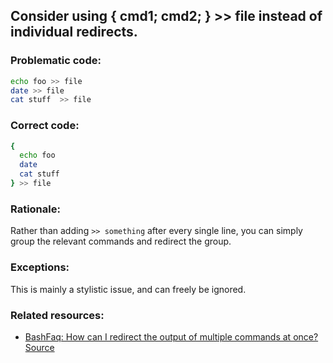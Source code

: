 ## Consider using { cmd1; cmd2; } >> file instead of individual redirects.

### Problematic code:

```sh
echo foo >> file
date >> file
cat stuff  >> file

```

### Correct code:

```sh
{
  echo foo
  date
  cat stuff
} >> file
```

### Rationale:

Rather than adding `>> something` after every single line, you can simply group the relevant commands and redirect the group.

### Exceptions:

This is mainly a stylistic issue, and can freely be ignored.

### Related resources:

* [BashFaq: How can I redirect the output of multiple commands at once?](https://mywiki.wooledge.org/BashFAQ/014)
[Source](https://github.com/koalaman/shellcheck/wiki/SC2129)

